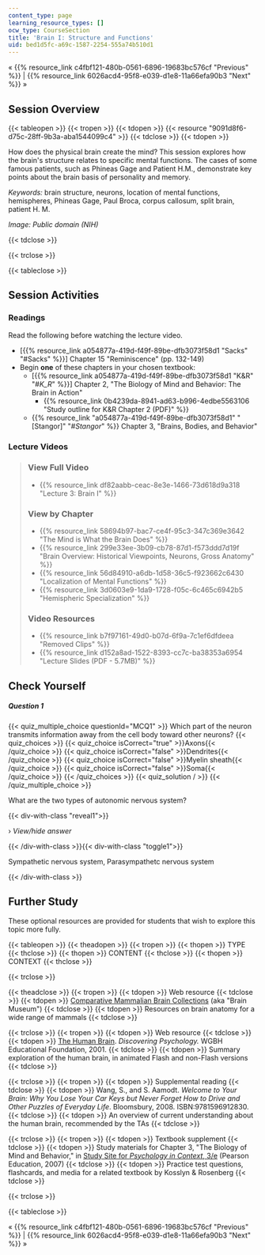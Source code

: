 ```yaml
---
content_type: page
learning_resource_types: []
ocw_type: CourseSection
title: 'Brain I: Structure and Functions'
uid: bed1d5fc-a69c-1587-2254-555a74b510d1
---
```


« {{% resource_link c4fbf121-480b-0561-6896-19683bc576cf "Previous" %}} | {{% resource_link 6026acd4-95f8-e039-d1e8-11a66efa90b3 "Next" %}} »

Session Overview
----------------

{{< tableopen >}}
{{< tropen >}}
{{< tdopen >}}
{{< resource "9091d8f6-d75c-28ff-9b3a-aba1544099c4" >}}
{{< tdclose >}}
{{< tdopen >}}


How does the physical brain create the mind? This session explores how the brain's structure relates to specific mental functions. The cases of some famous patients, such as Phineas Gage and Patient H.M., demonstrate key points about the brain basis of personality and memory.

_Keywords:_ brain structure, neurons, location of mental functions, hemispheres, Phineas Gage, Paul Broca, corpus callosum, split brain, patient H. M.

_Image: Public domain (NIH)_


{{< tdclose >}}

{{< trclose >}}

{{< tableclose >}}

Session Activities
------------------

### Readings

Read the following before watching the lecture video.

*   \[{{% resource_link a054877a-419d-f49f-89be-dfb3073f58d1 "Sacks" "#Sacks" %}}\] Chapter 15 "Reminiscence" (pp. 132-149)
*   Begin **one** of these chapters in your chosen textbook:
    *   \[{{% resource_link a054877a-419d-f49f-89be-dfb3073f58d1 "K&R" "#_K_R_" %}}\] Chapter 2, "The Biology of Mind and Behavior: The Brain in Action"
        *   {{% resource_link 0b4239da-8941-ad63-b996-4edbe5563106 "Study outline for K&R Chapter 2 (PDF)" %}}
    *   {{% resource_link "a054877a-419d-f49f-89be-dfb3073f58d1" "\[Stangor\]" "#_Stangor_" %}} Chapter 3, "Brains, Bodies, and Behavior"

### Lecture Videos

> ### View Full Video
> 
> *   {{% resource_link df82aabb-ceac-8e3e-1466-73d618d9a318 "Lecture 3: Brain I" %}}
> 
> ### View by Chapter
> 
> *   {{% resource_link 58694b97-bac7-ce4f-95c3-347c369e3642 "The Mind is What the Brain Does" %}}
> *   {{% resource_link 299e33ee-3b09-cb78-87d1-f573ddd7d19f "Brain Overview: Historical Viewpoints, Neurons, Gross Anatomy" %}}
> *   {{% resource_link 56d84910-a6db-1d58-36c5-f923662c6430 "Localization of Mental Functions" %}}
> *   {{% resource_link 3d0603e9-1da9-1728-f05c-6c465c6942b5 "Hemispheric Specialization" %}}
> 
> ### Video Resources
> 
> *   {{% resource_link b7f97161-49d0-b07d-6f9a-7c1ef6dfdeea "Removed Clips" %}}
> *   {{% resource_link d152a8ad-1522-8393-cc7c-ba38353a6954 "Lecture Slides (PDF - 5.7MB)" %}}

Check Yourself
--------------

##### Question 1
 {{< quiz_multiple_choice questionId="MCQ1" >}} Which part of the neuron transmits information away from the cell body toward other neurons? {{< quiz_choices >}} {{< quiz_choice isCorrect="true" >}}Axons{{< /quiz_choice >}} {{< quiz_choice isCorrect="false" >}}Dendrites{{< /quiz_choice >}} {{< quiz_choice isCorrect="false" >}}Myelin sheath{{< /quiz_choice >}} {{< quiz_choice isCorrect="false" >}}Soma{{< /quiz_choice >}} {{< /quiz_choices >}} {{< quiz_solution / >}} {{< /quiz_multiple_choice >}}

What are the two types of autonomic nervous system?

{{< div-with-class "reveal1">}}

› _View/hide answer_

{{< /div-with-class >}}{{< div-with-class "toggle1">}}

Sympathetic nervous system, Parasympathetc nervous system

{{< /div-with-class >}}

Further Study
-------------

These optional resources are provided for students that wish to explore this topic more fully.

{{< tableopen >}}
{{< theadopen >}}
{{< tropen >}}
{{< thopen >}}
TYPE
{{< thclose >}}
{{< thopen >}}
CONTENT
{{< thclose >}}
{{< thopen >}}
CONTEXT
{{< thclose >}}

{{< trclose >}}

{{< theadclose >}}
{{< tropen >}}
{{< tdopen >}}
Web resource
{{< tdclose >}}
{{< tdopen >}}
[Comparative Mammalian Brain Collections](http://www.brainmuseum.org) (aka "Brain Museum")
{{< tdclose >}}
{{< tdopen >}}
Resources on brain anatomy for a wide range of mammals
{{< tdclose >}}

{{< trclose >}}
{{< tropen >}}
{{< tdopen >}}
Web resource
{{< tdclose >}}
{{< tdopen >}}
[The Human Brain](http://www.learner.org/discoveringpsychology/brain/). _Discovering Psychology._ WGBH Educational Foundation, 2001.
{{< tdclose >}}
{{< tdopen >}}
Summary exploration of the human brain, in animated Flash and non-Flash versions
{{< tdclose >}}

{{< trclose >}}
{{< tropen >}}
{{< tdopen >}}
Supplemental reading
{{< tdclose >}}
{{< tdopen >}}
Wang, S., and S. Aamodt. _Welcome to Your Brain: Why You Lose Your Car Keys but Never Forget How to Drive and Other Puzzles of Everyday Life_. Bloomsbury, 2008. ISBN:9781596912830.
{{< tdclose >}}
{{< tdopen >}}
An overview of current understanding about the human brain, recommended by the TAs
{{< tdclose >}}

{{< trclose >}}
{{< tropen >}}
{{< tdopen >}}
Textbook supplement
{{< tdclose >}}
{{< tdopen >}}
Study materials for Chapter 3, "The Biology of Mind and Behavior," in [Study Site for _Psychology in Context_, 3/e](http://www.pearsonhighered.com/educator/product/Fundamentals-of-Psychology-in-Context/9780205507573.page) (Pearson Education, 2007)
{{< tdclose >}}
{{< tdopen >}}
Practice test questions, flashcards, and media for a related textbook by Kosslyn & Rosenberg
{{< tdclose >}}

{{< trclose >}}

{{< tableclose >}}

« {{% resource_link c4fbf121-480b-0561-6896-19683bc576cf "Previous" %}} | {{% resource_link 6026acd4-95f8-e039-d1e8-11a66efa90b3 "Next" %}} »